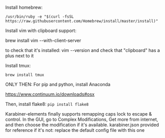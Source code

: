Install homebrew: 

`/usr/bin/ruby -e "$(curl -fsSL https://raw.githubusercontent.com/Homebrew/install/master/install)"`

Install vim with clipboard support:

brew install vim --with-client-server

to check that it's installed: 
vim --version 
and check that "clipboard" has a plus next to it

Install tmux:

`brew install tmux`


ONLY THEN: For pip and python, install Anaconda

https://www.continuum.io/downloads#osx


Then, install flake8:
`pip install flake8`

Karabiner-elements finally supports remapping caps lock to escape & control. In the GUI, go to Complex Modifications, Get more from internet, and then choose the modification if it's available. karabiner.json provided for reference if it's not: replace the default config file with this one

